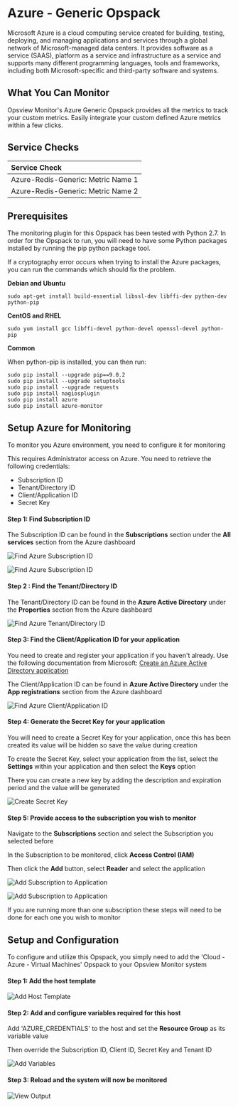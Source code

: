 
# Azure - Generic Opspack

Microsoft Azure is a cloud computing service created for building, testing, deploying, and managing applications and services through a global network of Microsoft-managed data centers. It provides software as a service (SAAS), platform as a service and infrastructure as a service and supports many different programming languages, tools and frameworks, including both Microsoft-specific and third-party software and systems.

## What You Can Monitor

Opsview Monitor's Azure Generic Opspack provides all the metrics to track your custom metrics. Easily integrate your custom defined Azure metrics within a few clicks.


## Service Checks

| Service Check |
|:------------- |
|Azure-Redis-Generic: Metric Name 1
|Azure-Redis-Generic: Metric Name 2

## Prerequisites

The monitoring plugin for this Opspack has been tested with Python 2.7. In order for the Opspack to run, you will need to have some Python packages installed by running the pip python package tool.

If a cryptography error occurs when trying to install the Azure packages, you can run the commands which should fix the problem.

**Debian and Ubuntu**

```sudo apt-get install build-essential libssl-dev libffi-dev python-dev python-pip```

**CentOS and RHEL**

```sudo yum install gcc libffi-devel python-devel openssl-devel python-pip```

**Common**

When python-pip is installed, you can then run:
```
sudo pip install --upgrade pip==9.0.2
sudo pip install --upgrade setuptools
sudo pip install --upgrade requests
sudo pip install nagiosplugin
sudo pip install azure
sudo pip install azure-monitor
```

## Setup Azure for Monitoring

To monitor you Azure environment, you need to configure it for monitoring

This requires Administrator access on Azure. You need to retrieve the following credentials:

* Subscription ID
* Tenant/Directory ID
* Client/Application ID
* Secret Key

#### Step 1: Find Subscription ID

The Subscription ID can be found in the **Subscriptions** section under the **All services** section from the Azure dashboard

![Find Azure Subscription ID](/docs/img/azure_find_subscription_id_1.jpg?raw=true)

![Find Azure Subscription ID](/docs/img/azure_find_subscription_id_2.jpg?raw=true)

#### Step 2 : Find the Tenant/Directory ID

The Tenant/Directory ID can be found in the **Azure Active Directory** under the **Properties** section from the Azure dashboard

![Find Azure Tenant/Directory ID](/docs/img/azure_find_directory_id.png?raw=true)

#### Step 3: Find the Client/Application ID for your application

You need to create and register your application if you haven't already. Use the following documentation from Microsoft: [Create an Azure Active Directory application](
https://docs.microsoft.com/en-us/azure/azure-resource-manager/resource-group-create-service-principal-portal#create-an-azure-active-directory-application)

The Client/Application ID can be found in **Azure Active Directory** under the **App registrations** section from the Azure dashboard

![Find Azure Client/Application ID](/docs/img/azure_find_application_id.png?raw=true)

#### Step 4: Generate the Secret Key for your application

You will need to create a Secret Key for your application, once this has been created its value will be hidden so save the value during creation

To create the Secret Key, select your application from the list, select the **Settings** within your application and then select the **Keys** option

There you can create a new key by adding the description and expiration period and the value will be generated

![Create Secret Key](/docs/img/azure_create_secret_key.png?raw=true)

#### Step 5: Provide access to the subscription you wish to monitor

Navigate to the **Subscriptions** section and select the Subscription you selected before

In the Subscription to be monitored, click **Access Control (IAM)**

Then click the **Add** button, select **Reader** and select the application

![Add Subscription to Application](/docs/img/azure_add_subscription_1.png?raw=true)

![Add Subscription to Application](/docs/img/azure_add_subscription_2.png?raw=true)

If you are running more than one subscription these steps will need to be done for each one you wish to monitor

## Setup and Configuration

To configure and utilize this Opspack, you simply need to add the 'Cloud - Azure - Virtual Machines' Opspack to your Opsview Monitor system

#### Step 1: Add the host template

![Add Host Template](/docs/img/host-template.png?raw=true)

#### Step 2: Add and configure variables required for this host

Add 'AZURE_CREDENTIALS' to the host and set the **Resource Group** as its variable value

Then override the Subscription ID, Client ID, Secret Key and Tenant ID

![Add Variables](/docs/img/variable.png?raw=true)

#### Step 3: Reload and the system will now be monitored

![View Output](/docs/img/output.png?raw=true)
